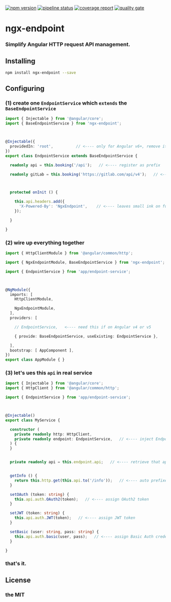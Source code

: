 [![npm version](https://badgen.net/npm/v/ngx-endpoint)](https://www.npmjs.com/package/ngx-endpoint)
[![pipeline status](https://gitlab.com/imcotton/ngx-endpoint/badges/master/pipeline.svg)](https://gitlab.com/imcotton/ngx-endpoint/pipelines?scope=branches)
[![coverage report](https://gitlab.com/imcotton/ngx-endpoint/badges/master/coverage.svg)](https://gitlab.com/imcotton/ngx-endpoint/-/jobs?scope=finished)
[![quality gate](https://sonarcloud.io/api/project_badges/measure?project=imcotton_ngx-endpoint&metric=alert_status)](https://sonarcloud.io/dashboard?id=imcotton_ngx-endpoint)

# ngx-endpoint

### Simplify **Angular** HTTP request API management.





## Installing

```bash
npm install ngx-endpoint --save
```





## Configuring

### **(1)** create one `EndpointService` which `extends` the `BaseEndpointService`

```typescript
import { Injectable } from '@angular/core';
import { BaseEndpointService } from 'ngx-endpoint';



@Injectable({
  providedIn: 'root',          // <---- only for Angular v6+, remove it on v4 or v5
})
export class EndpointService extends BaseEndpointService {

  readonly api = this.booking('/api');   // <---- register as prefix

  readonly gitLab = this.booking('https://gitlab.com/api/v4');   // <---- another one



  protected onInit () {

    this.api.headers.add({
      'X-Powered-By': 'NgxEndpoint',    // <---- leaves small ink on future calling
    });

  }

}
```



### **(2)** wire up everything together

```typescript
import { HttpClientModule } from '@angular/common/http';

import { NgxEndpointModule, BaseEndpointService } from 'ngx-endpoint';

import { EndpointService } from 'app/endpoint-service';



@NgModule({
  imports: [
    HttpClientModule,

    NgxEndpointModule,
  ],
  providers: [

    // EndpointService,   <---- need this if on Angular v4 or v5

    { provide: BaseEndpointService, useExisting: EndpointService },

  ],
  bootstrap: [ AppComponent ],
})
export class AppModule { }
```



### **(3)** let's ues this `api` in real service

```typescript
import { Injectable } from '@angular/core';
import { HttpClient } from '@angular/common/http';

import { EndpointService } from 'app/endpoint-service';



@Injectable()
export class MyService {

  constructor (
    private readonly http: HttpClient,
    private readonly endpoint: EndpointService,   // <---- inject EndpointService
  ) {
  }


  private readonly api = this.endpoint.api;   // <---- retrieve that api instance


  getInfo () {
    return this.http.get(this.api.to('/info'));   // <---- auto prefixed
  }

  setOAuth (token: string) {
    this.api.auth.OAuth2(token);   // <---- assign OAuth2 token
  }

  setJWT (token: string) {
    this.api.auth.JWT(token);   // <---- assign JWT token
  }

  setBasic (user: string, pass: string) {
    this.api.auth.basic(user, pass);   // <---- assign Basic Auth credentials
  }

}
```



### that's it.





## License

### the MIT

